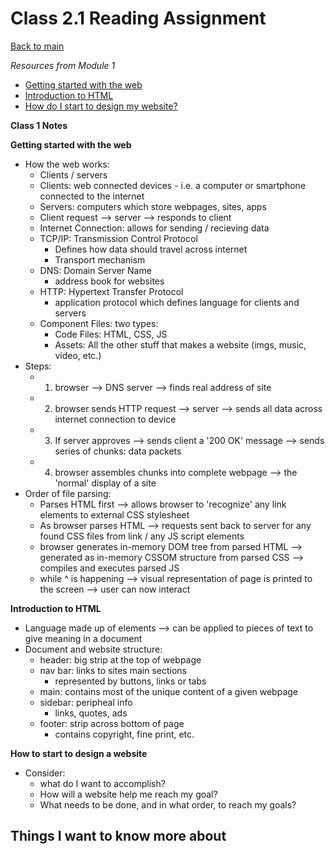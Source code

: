 # Class 2.1 Reading Assignment

[Back to main](https://michaeldulin.github.io/reading-notes)


*Resources from Module 1* 
- [Getting started with the web](https://developer.mozilla.org/en-US/docs/Learn/Getting_started_with_the_web)
- [Introduction to HTML](https://developer.mozilla.org/en-US/docs/Learn/HTML/Introduction_to_HTML)
- [How do I start to design my website?](https://developer.mozilla.org/en-US/docs/Learn/Common_questions/Thinking_before_coding)

**Class 1 Notes**

**Getting started with the web**
- How the web works:
  -  Clients / servers
    -  Clients: web connected devices
      - i.e. a computer or smartphone connected to the internet
    - Servers: computers which store webpages, sites, apps
    - Client request --> server --> responds to client
  - Internet Connection: allows for sending / recieving data
  - TCP/IP: Transmission Control Protocol
    - Defines how data should travel across internet
    - Transport mechanism
  - DNS: Domain Server Name
    - address book for websites  
  - HTTP: Hypertext Transfer Protocol
    - application protocol which defines language for clients and servers
  - Component Files: two types:
    - Code Files: HTML, CSS, JS
    - Assets: All the other stuff that makes a website (imgs, music, video, etc.)
- Steps:
  - 1. browser --> DNS server --> finds real address of site
  - 2. browser sends HTTP request --> server --> sends all data across internet connection to device
  - 3. If server approves --> sends client a '200 OK' message --> sends series of chunks: data packets
  - 4. browser assembles chunks into complete webpage --> the 'normal' display of a site
- Order of file parsing:
  - Parses HTML first --> allows browser to 'recognize' any link elements to external CSS stylesheet
  - As browser parses HTML --> requests sent back to server for any found CSS files from link / any JS script elements
  - browser generates in-memory DOM tree from parsed HTML --> generated as in-memory CSSOM structure from parsed CSS --> compiles and executes parsed JS
  - while ^ is happening --> visual representation of page is printed to the screen --> user can now interact  


**Introduction to HTML** 
- Language made up of elements --> can be applied to pieces of text to give meaning in a document
- Document and website structure:
  - header: big strip at the top of webpage
  - nav bar: links to sites main sections 
    - represented by buttons, links or tabs 
  - main: contains most of the unique content of a given webpage
  - sidebar: peripheal info
    - links, quotes, ads 
  - footer: strip across bottom of page 
    - contains copyright, fine print, etc.


**How to start to design a website** 
- Consider:
  - what do I want to accomplish?
  - How will a website help me reach my goal?
  - What needs to be done, and in what order, to reach my goals? 

## Things I want to know more about
